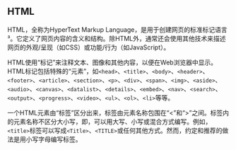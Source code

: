 ## HTML

HTML，全称为HyperText Markup Language，是用于创建网页的标准标记语言³。它定义了网页内容的含义和结构。除HTML外，通常还会使用其他技术来描述网页的外观/呈现（如CSS）或功能/行为（如JavaScript）。

HTML使用“标记”来注释文本、图像和其他内容，以便在Web浏览器中显示。HTML标记包括特殊的“元素”，如`<head>`、`<title>`、`<body>`、`<header>`、`<footer>`、`<article>`、`<section>`、`<p>`、`<div>`、`<span>`、`<img>`、`<aside>`、`<audio>`、`<canvas>`、`<datalist>`、`<details>`、`<embed>`、`<nav>`、`<search>`、`<output>`、`<progress>`、`<video>`、`<ul>`、`<ol>`、`<li>`等等。

一个HTML元素由“标签”区分出来，标签由元素名称包围在“<”和“>”之间。标签内的元素名称不区分大小写，即，可以用大写、小写或混合方式编写。例如，`<title>`标签可以写成`<Title>`、`<TITLE>`或任何其他方式。然而，约定和推荐的做法是用小写字母编写标签。
